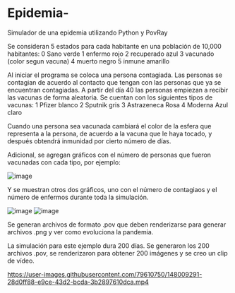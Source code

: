 # Epidemia-
Simulador de una epidemia utilizando Python y PovRay 

Se consideran 5 estados para cada habitante en una población de 10,000 habitantes:
  0 Sano   verde
  1 enfermo rojo
  2 recuperado  azul
  3 vacunado  (color segun vacuna)
  4 muerto  negro
  5 inmune amarillo

Al iniciar el programa se coloca una persona contagiada. Las personas se contagian de acuerdo al contacto que tengan con las personas que ya se encuentran contagiadas. 
A partir del día 40 las personas empiezan a recibir las vacunas de forma aleatoria.
Se cuentan con los siguientes tipos de vacunas:
  1 Pfizer blanco
  2 Sputnik gris
  3 Astrazeneca Rosa
  4 Moderna Azul claro

Cuando una persona sea vacunada cambiará el color de la esfera que representa a la persona, de acuerdo a la vacuna que le haya tocado, y después obtendrá inmunidad por 
cierto número de días.
 
Adicional, se agregan gráficos con el número de personas que fueron vacunadas con cada tipo, por ejemplo:

   ![image](https://user-images.githubusercontent.com/79610750/148009331-a7acc14e-a4b8-4fdd-afef-f0b03962a548.png)


Y se muestran otros dos gráficos, uno con el número de contagiaos y el número de enfermos durante toda la simulación.

![image](https://user-images.githubusercontent.com/79610750/148009384-c37ce21b-bb9e-4131-bc4c-33f4197e2275.png)      ![image](https://user-images.githubusercontent.com/79610750/148009403-ba33d458-a04b-48e3-bc05-17b671d3d329.png)




Se generan archivos de formato .pov que deben renderizarse para generar archivos .png y ver como evoluciona la pandemia.

La simulación para este ejemplo dura 200 días. Se generaron los 200 archivos .pov, se renderizaron para obtener 200 imágenes y se creo un clip de vídeo.

https://user-images.githubusercontent.com/79610750/148009291-28d0ff88-e9ce-43d2-bcda-3b2897610dca.mp4





